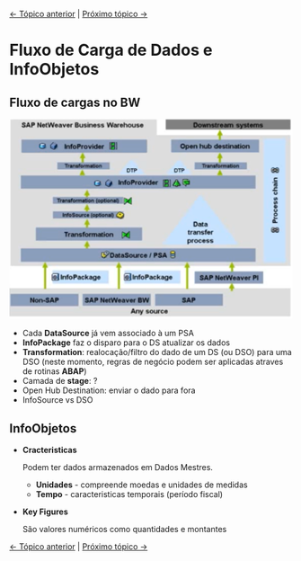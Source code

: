 [<- Tópico anterior](./data-types.md) | 
[Próximo tópico ->](#)

# Fluxo de Carga de Dados e InfoObjetos
## Fluxo de cargas no BW

![charge-flow](../img/charge-flow.png)

* Cada **DataSource** já vem associado à um PSA 
* **InfoPackage** faz o disparo para o DS atualizar os dados
* **Transformation**: realocação/filtro do dado de um DS (ou DSO) para uma DSO (neste momento, regras de negócio podem ser aplicadas atraves de rotinas **ABAP**)
* Camada de **stage**: ?
* Open Hub Destination: enviar o dado para fora
* InfoSource vs DSO

## InfoObjetos
* **Cracteristicas**

    Podem ter dados armazenados em Dados Mestres.
    * **Unidades** - compreende moedas e unidades de medidas
    * **Tempo** - caracteristicas temporais (período fiscal)
* **Key Figures**

    São valores numéricos como quantidades e montantes

[<- Tópico anterior](./data-types.md) | 
[Próximo tópico ->](#)